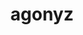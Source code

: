 ---
title: agonyz
github: https://github.com/agonyz
mode: light
transition: 1s
score: 79.6
archetype:
- Game
---